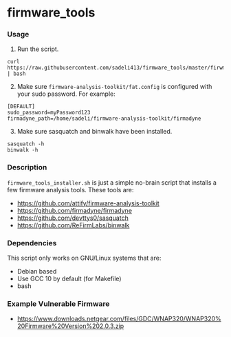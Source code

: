 # firmware_tools

### Usage
1. Run the script.
```
curl https://raw.githubusercontent.com/sadeli413/firmware_tools/master/firwmare_tools_installer.sh | bash
```
2. Make sure `firmware-analysis-toolkit/fat.config` is configured with your sudo password. For example:
```
[DEFAULT]
sudo_password=myPassword123
firmadyne_path=/home/sadeli/firmware-analysis-toolkit/firmadyne
```
3. Make sure sasquatch and binwalk have been installed.
```
sasquatch -h
binwalk -h
```

### Description
`firmware_tools_installer.sh` is just a simple no-brain script that installs a few firmware analysis tools. These tools are:
- https://github.com/attify/firmware-analysis-toolkit
- https://github.com/firmadyne/firmadyne
- https://github.com/devttys0/sasquatch
- https://github.com/ReFirmLabs/binwalk

### Dependencies
This script only works on GNU/Linux systems that are:
- Debian based
- Use GCC 10 by default (for Makefile)
- bash

### Example Vulnerable Firmware
- https://www.downloads.netgear.com/files/GDC/WNAP320/WNAP320%20Firmware%20Version%202.0.3.zip
